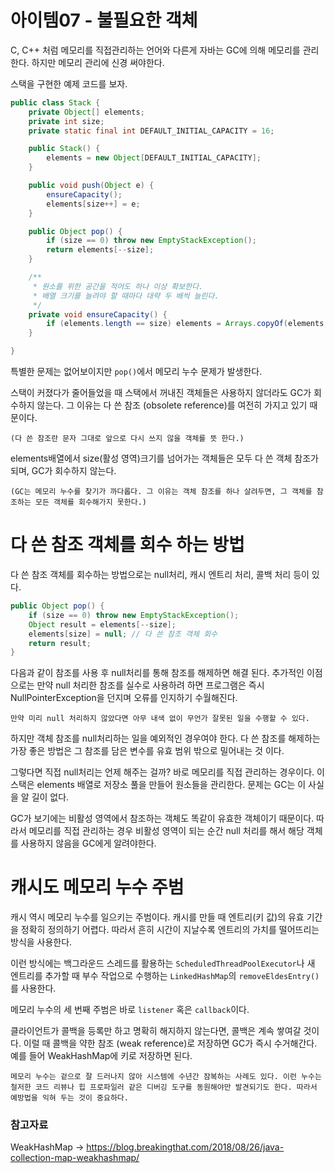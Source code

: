 # 아이템07 - 불필요한 객체  

C, C++ 처럼 메모리를 직접관리하는 언어와 다른게 자바는 GC에 의해 메모리를 관리한다. 하지만
메모리 관리에 신경 써야한다.

스택을 구현한 예제 코드를 보자.

```java
public class Stack {
    private Object[] elements;
    private int size;
    private static final int DEFAULT_INITIAL_CAPACITY = 16;

    public Stack() {
        elements = new Object[DEFAULT_INITIAL_CAPACITY];
    }

    public void push(Object e) {
        ensureCapacity();
        elements[size++] = e;
    }

    public Object pop() {
        if (size == 0) throw new EmptyStackException();
        return elements[--size];
    }

    /**
     * 원소를 위한 공간을 적어도 하나 이상 확보한다.
     * 배열 크기를 늘려야 할 때마다 대략 두 배씩 늘린다.
     */
    private void ensureCapacity() {
        if (elements.length == size) elements = Arrays.copyOf(elements, 2 * size + 1);
    }

}
```

특별한 문제는 없어보이지만 `pop()`에서 메모리 누수 문제가 발생한다.

스택이 커졌다가 줄어들었을 때 스택에서 꺼내진 객체들은 사용하지 않더라도 GC가 회수하지 않는다.
그 이유는 다 쓴 참조 (obsolete reference)를 여전히 가지고 있기 때문이다.

`(다 쓴 참조란 문자 그대로 앞으로 다시 쓰지 않을 객체를 뜻 한다.)`

elements배열에서 size(활성 영역)크기를 넘어가는 객체들은 모두 다 쓴 객체 참조가 되며, GC가 회수하지 않는다.

`(GC는 메모리 누수를 찾기가 까다롭다. 그 이유는 객체 참조를 하나 살려두면, 그 객체를 참조하는 모든 객체를 회수해가지 못한다.)`

# 다 쓴 참조 객체를 회수 하는 방법

다 쓴 참조 객체를 회수하는 방법으로는 null처리, 캐시 엔트리 처리, 콜백 처리 등이 있다.

```java
public Object pop() {
    if (size == 0) throw new EmptyStackException();
    Object result = elements[--size];
    elements[size] = null; // 다 쓴 참조 객체 회수
    return result;        
}
```
다음과 같이 참조를 사용 후 null처리를 통해 참조를 해제하면 해결 된다. 추가적인 이점으로는 만약 null 처리한 참조를 실수로 사용하려 하면 프로그램은 즉시 NullPointerException을 던지며 오류를 인지하기 수월해진다.

`만약 미리 null 처리하지 않았다면 아무 내색 없이 무언가 잘못된 일을 수행할 수 있다.`

하지만 객체 참조를 null처리하는 일을 예외적인 경우여야 한다. 다 쓴 참조를 해제하는 가장 좋은 방법은 그 참조를 담은 변수를 유효 범위 밖으로 밀어내는 것 이다.

그렇다면 직접 null처리는 언제 해주는 걸까? 바로 메모리를 직접 관리하는 경우이다. 이 스택은 elements 배열로 저장소 풀을 만들어 원소들을 관리한다.
문제는 GC는 이 사실을 알 길이 없다. 

GC가 보기에는 비활성 영역에서 참조하는 객체도 똑같이 유효한 객체이기 때문이다.
따라서 메모리를 직접 관리하는 경우 비활성 영역이 되는 순간 null 처리를 해서 해당 객체를 사용하지 않음을 GC에게 알려야한다.

# 캐시도 메모리 누수 주범
캐시 역시 메모리 누수를 일으키는 주범이다. 캐시를 만들 때 엔트리(키 값)의 유효 기간을 정확히 정의하기 어렵다.
따라서 흔히 시간이 지날수록 엔트리의 가치를 떨어뜨리는 방식을 사용한다.

이런 방식에는 백그라운드 스레드를 활용하는 `ScheduledThreadPoolExecutor`나 새 엔트리를 추가할 때 부수 작업으로 수행하는
`LinkedHashMap`의 `removeEldesEntry()`를 사용한다.

메모리 누수의 세 번째 주범은 바로 `listener` 혹은 `callback`이다. 

클라이언트가 콜백을 등록만 하고 명확히 해지하지 않는다면, 콜백은 계속 쌓여갈 것이다. 이럴 때 콜백을 약한 참조
(weak reference)로 저장하면 GC가 즉시 수거해간다. 예를 들어 WeakHashMap에 키로 저장하면 된다.

`메모리 누수는 겉으로 잘 드러나지 않아 시스템에 수년간 잠복하는 사례도 있다. 이런 누수는 철저한 코드 리뷰나 힙 프로파일러 같은 디버깅 도구를 동원해야만 발견되기도 한다. 따라서 예방법을 익혀 두는 것이 중요하다.`

### 참고자료

WeakHashMap ->
https://blog.breakingthat.com/2018/08/26/java-collection-map-weakhashmap/